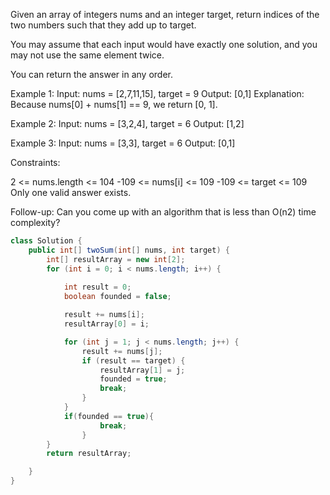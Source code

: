Given an array of integers nums and an integer target, return indices of the two numbers such that they add up to target.

You may assume that each input would have exactly one solution, and you may not use the same element twice.

You can return the answer in any order.

Example 1:
Input: nums = [2,7,11,15], target = 9
Output: [0,1]
Explanation: Because nums[0] + nums[1] == 9, we return [0, 1].

Example 2:
Input: nums = [3,2,4], target = 6
Output: [1,2]

Example 3:
Input: nums = [3,3], target = 6
Output: [0,1]


Constraints:

2 <= nums.length <= 104
-109 <= nums[i] <= 109
-109 <= target <= 109
Only one valid answer exists.


Follow-up: Can you come up with an algorithm that is less than O(n2) time complexity?


```java
class Solution {
    public int[] twoSum(int[] nums, int target) {
        int[] resultArray = new int[2];
        for (int i = 0; i < nums.length; i++) {
            
            int result = 0;
            boolean founded = false;

            result += nums[i];
            resultArray[0] = i;

            for (int j = 1; j < nums.length; j++) {
                result += nums[j];
                if (result == target) {
                    resultArray[1] = j;
                    founded = true;
                    break;
                }
            }
            if(founded == true){
                    break;
                }
        }
        return resultArray;

    }
}
```